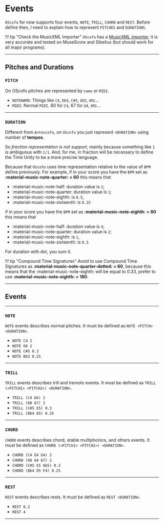 # Events

`OScofo` for now supports four events, `NOTE`, `TRILL`, `CHORD` and `REST`. Before define then, I need to explain how to represent `PITCHES` and `DURATIONS`.

!!! tip "Check the MusicXML Importer"
    `OScofo` has a [MusicXML importer](../../Editor), it is very accurate and tested on MuseScore and Sibelius (but should work for all major programs). 


--- 
## Pitches and Durations

### `PITCH`

On OScofo pitches are represented by `name` or `MIDI`.

- `NOTENAME`: Things like `C4`, `Db5`, `C#5`, `Gb5`, etc...
- `MIDI`: Normal `MIDI`. 60 for `C4`, 67 for `G4`, etc...

---
### `DURATION`

Different from `Antescofo`, on `OScofo` you just represent `<DURATION>` using number of **tempos**.

So _fraction representation is not support_, mainly because something like `1` is ambiguous with `1/1`. And, for me, in fraction will be necessary to define the Time Unity to be a more precise language.

Because that `OScofo` uses time representation relative to the value of `BPM` define previously. For example, if in your score you have the `BPM` set as **:material-music-note-quarter: = 60** this means that

- :material-music-note-half: duration value is `2`;
- :material-music-note-quarter: duration value is `1`;
- :material-music-note-eighth: is `0.5`,
- :material-music-note-sixteenth: is `0.25`

if in your score you have the `BPM` set as **:material-music-note-eighth: = 60** this means that

- :material-music-note-half: duration value is `4`;
- :material-music-note-quarter: duration value is `2`;
- :material-music-note-eighth: is `1`,
- :material-music-note-sixteenth: is `0.5`

For duration with dot, you sum it.

!!! tip "Compound Time Signatures"
    Avoid to use Compound Time Signatures as **:material-music-note-quarter-dotted: = 60**, because this means that the :material-music-note-eighth: will be equal to 0.33, prefer to use **:material-music-note-eighth: = 180**.

---
## Events
---

### `NOTE`

`NOTE` events describes normal pitches. It must be defined as `NOTE <PITCH> <DURATION>`.

- `NOTE C4 2`
- `NOTE 60 2`
- `NOTE C#5 0.3`
- `NOTE Bb3 0.25`

---
### `TRILL`

`TRILL` events describes trill and tremolo events. It must be defined as `TRILL (<PITCH1> <PITCH2>) <DURATION>`.

- `TRILL (C4 D4) 2`
- `TRILL (60 67) 2`
- `TRILL (C#5 E5) 0.3`
- `TRILL (Bb4 D5) 0.25`

---
### `CHORD`

`CHORD` events describes chord, stable multiphonics, and others events. It must be defined as `CHORD (<PITCH1> <PITCH2>) <DURATION>`.

- `CHORD (C4 E4 G4) 2`
- `CHORD (60 64 67) 2`
- `CHORD (C#5 E5 Ab5) 0.3`
- `CHORD (Bb4 D5 F4) 0.25`

---
### `REST`

`REST` events describes rests. It must be defined as `REST <DURATION>`.

- `REST 0.2`
- `REST 4`



---
